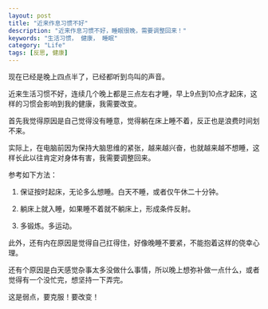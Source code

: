 ```yaml
---
layout: post
title: "近来作息习惯不好"
description: "近来作息习惯不好，睡眠很晚，需要调整回来！"
keywords: "生活习惯， 健康， 睡眠"
category: "Life"
tags: [反思, 健康]
---
```


现在已经是晚上四点半了，已经都听到鸟叫的声音。

近来生活习惯不好，连续几个晚上都是三点左右才睡，早上9点到10点才起床，这样的习惯会影响到我的健康，我需要改变。

首先我觉得原因是自己觉得没有睡意，觉得躺在床上睡不着，反正也是浪费时间划不来。

实际上，在电脑前因为保持大脑思维的紧张，越来越兴奋，也就越来越不想睡，这样长此以往肯定对身体有害，我需要调整回来。

参考如下方法：

1. 保证按时起床，无论多么想睡。白天不睡，或者仅午休二十分钟。

2. 躺床上就入睡，如果睡不着就不躺床上，形成条件反射。

3. 多锻炼。多运动。

此外，还有内在原因是觉得自己扛得住，好像晚睡不要紧，不能抱着这样的侥幸心理。

还有个原因是白天感觉杂事太多没做什么事情，所以晚上想弥补做一点什么，或者觉得有一个没忙完，想坚持一下弄完。

这是弱点，要克服！要改变！
